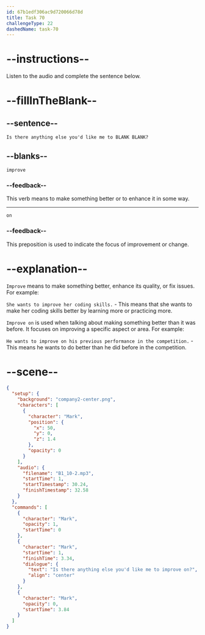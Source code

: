 ```yaml
---
id: 67b1edf306ac9d720066d78d
title: Task 70
challengeType: 22
dashedName: task-70
---
```


<!-- (Audio) Mark: Is there anything else you'd like me to improve on? -->

# --instructions--

Listen to the audio and complete the sentence below.

# --fillInTheBlank--

## --sentence--

`Is there anything else you'd like me to BLANK BLANK?`

## --blanks--

`improve`

### --feedback--

This verb means to make something better or to enhance it in some way.

---

`on`

### --feedback--

This preposition is used to indicate the focus of improvement or change.

# --explanation--

`Improve` means to make something better, enhance its quality, or fix issues. For example:

`She wants to improve her coding skills.` - This means that she wants to make her coding skills better by learning more or practicing more.

`Improve on` is used when talking about making something better than it was before. It focuses on improving a specific aspect or area. For example:

`He wants to improve on his previous performance in the competition.` - This means he wants to do better than he did before in the competition.

# --scene--

```json
{
  "setup": {
    "background": "company2-center.png",
    "characters": [
      {
        "character": "Mark",
        "position": {
          "x": 50,
          "y": 0,
          "z": 1.4
        },
        "opacity": 0
      }
    ],
    "audio": {
      "filename": "B1_10-2.mp3",
      "startTime": 1,
      "startTimestamp": 30.24,
      "finishTimestamp": 32.58
    }
  },
  "commands": [
    {
      "character": "Mark",
      "opacity": 1,
      "startTime": 0
    },
    {
      "character": "Mark",
      "startTime": 1,
      "finishTime": 3.34,
      "dialogue": {
        "text": "Is there anything else you'd like me to improve on?",
        "align": "center"
      }
    },
    {
      "character": "Mark",
      "opacity": 0,
      "startTime": 3.84
    }
  ]
}
```
